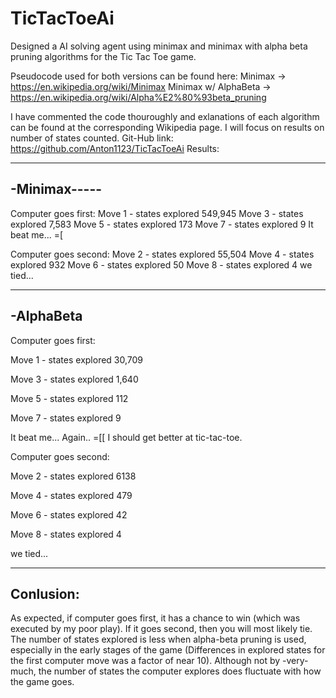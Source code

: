 # TicTacToeAi
Designed a AI solving agent using minimax and minimax with alpha beta pruning algorithms for the Tic Tac Toe game.

Pseudocode used for both versions can be found here:
Minimax -> https://en.wikipedia.org/wiki/Minimax
Minimax w/ AlphaBeta -> https://en.wikipedia.org/wiki/Alpha%E2%80%93beta_pruning


I have commented the code thouroughly and exlanations of each algorithm can be found at the corresponding Wikipedia page. I will focus on results on number of states counted. 
Git-Hub link: https://github.com/Anton1123/TicTacToeAi
Results:  

-------------
-Minimax-----
-------------

Computer goes first:
Move 1 - states explored 549,945
Move 3 - states explored 7,583 
Move 5 - states explored 173
Move 7 - states explored 9
It beat me... =[

Computer goes second:
Move 2 - states explored 55,504
Move 4 - states explored 932
Move 6 - states explored 50
Move 8 - states explored 4
we tied...

---------------
-AlphaBeta
---------------

Computer goes first:

Move 1 - states explored 30,709

Move 3 - states explored 1,640 

Move 5 - states explored 112

Move 7 - states explored 9

It beat me... Again.. =[[ I should get better at tic-tac-toe.


Computer goes second:

Move 2 - states explored 6138

Move 4 - states explored 479

Move 6 - states explored 42

Move 8 - states explored 4

we tied...

------------------------------
Conlusion:       
------------------------------

As expected, if computer goes first, it has a chance to win (which was executed by my poor play). If it goes second, then you will most likely tie. The number of states explored is less when alpha-beta pruning is used, especially in the early stages of the game (Differences in explored states for the first computer move was a factor of near 10). Although not by -very- much, the number of states the computer explores does fluctuate with how the game goes.

